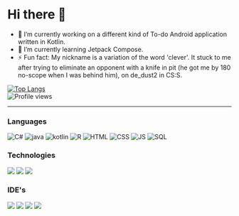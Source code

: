 # Hi there 👋

- 🔭 I’m currently working on a different kind of To-do Android application written in Kotlin.
- 🌱 I’m currently learning Jetpack Compose.
- ⚡ Fun fact: My nickname is a variation of the word 'clever'. It stuck to me after trying to eliminate an opponent with a knife in pit (he got me by 180 no-scope when I was behind him), on de_dust2 in CS:S.

<!-- https://github.com/avinal/Profile-Readme-WakaTime -->

[![Top Langs](https://github-readme-stats.vercel.app/api/top-langs/?username=klewerro&layout=compact&count_private=true)](https://github.com/anuraghazra/github-readme-stats)  
![Profile views](https://gpvc.arturio.dev/Klewerro)

---
### Languages
<img alt="C#" src="https://img.icons8.com/color/48/000000/c-sharp-logo.png"/> <img alt="java" src="https://img.icons8.com/color/48/000000/java-coffee-cup-logo.png"/>
<img alt="kotlin" src="https://img.icons8.com/color/48/000000/kotlin.png"/>
<img alt="R" src="https://img.icons8.com/officel/40/000000/registered-trademark.png"/>
<img alt="HTML" src="https://img.icons8.com/color/48/000000/html-5.png"/>
<img alt="CSS" src="https://img.icons8.com/color/48/000000/css3.png"/>
<img alt="JS" src="https://img.icons8.com/color/48/000000/javascript.png"/>
<img alt="SQL" src="https://img.icons8.com/fluent/48/000000/database.png"/>
<br/>

### Technologies
<img src="https://img.icons8.com/color/48/000000/xamarin.png"/> <img src="https://img.icons8.com/fluent/48/000000/android-os.png"/>
<img src="https://img.icons8.com/color/48/000000/git.png"/>
<br/>

### IDE's
<img src="https://img.icons8.com/fluent/48/000000/visual-studio-2019.png"/> <img src="https://img.icons8.com/fluent/48/000000/visual-studio-code-2019.png"/>
<img src="https://img.icons8.com/color/48/000000/android-os.png"/>
<img src="https://img.icons8.com/color/48/000000/intellij-idea.png"/>
<br/>

